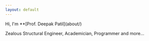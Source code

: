 ```yaml
---
layout: default
---
```


<div class="lead pretty-links">
  Hi, I'm **[Prof. Deepak Patil](about/)
  
  Zealous Structural Engineer, Academician, Programmer and more...

  
